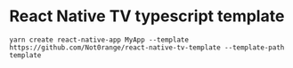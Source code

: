 # React Native TV typescript template

```
yarn create react-native-app MyApp --template https://github.com/Not0range/react-native-tv-template --template-path template
```
